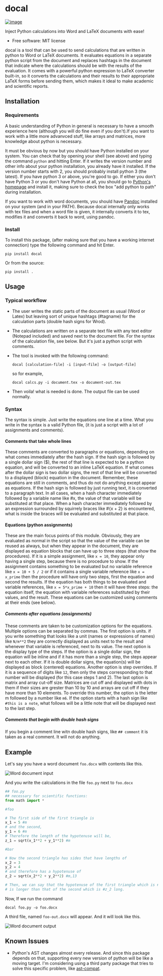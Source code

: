 docal
=====

[![image](https://img.shields.io/pypi/v/docal.svg)](https://pypi.python.org/pypi/docal)

Inject Python calculations into Word and LaTeX documents with ease!

- Free software: MIT license

docal is a tool that can be used to send calculations that are written
in python to Word or LaTeX documents. It evaluates equations in a
separate python script from the document and replaces hashtags in the
document that indicate where the calculations should be with the results
of the evaluation. It comes with a powerful python expression to LaTeX
converter built-in, so it converts the calculations and their results to
their appropriate LaTeX forms before sending them, which makes it ideal
to make academic and scientific reports.

Installation
------------

### Requirements

A basic understanding of Python in general is necessary to have a smooth
experience here (although you will do fine even if you don\'t).If you want to
work with a little more advanvced stuff, like arrays and matrices, more
knowledge about python is necessary.

It must be obvious by now but you should have Python installed on your
system. You can check that by opening your shell (see above) and typing
the command `python` and hitting Enter. If it writes the version number
and other info about your python installation, you already have it
installed. If the version number starts with 2, you should probably
install python 3 (the latest). If you have python 3 or above, you\'re
good to go. If either you don\'t have Python 3 or you don\'t have Python
at all, you should go to [Python\'s homepage](https://www.python.org)
and install it, making sure to check the box \"add python to path\"
during installation.

If you want to work with word documents, you should have
[Pandoc](https://pandoc.org) installed on your system (and in
your PATH). Because docal internally only works with tex files and when
a word file is given, it internally converts it to tex, modifies it and
converts it back to word, using pandoc.

### Install

To install this package, (after making sure that you have a working
internet connection) type the following command and hit Enter.

```shell
pip install docal
```

Or from the source:

```shell
pip install .
```

Usage
-----

### Typical workflow

- The user writes the static parts of the document as usual (Word or
  Latex) but leaving sort of unique hashtags (\#tagname) for the
  calculation parts (double hash signs for Wrod).

- The calculations are written on a separate text file with any text
  editor (Notepad included) and saved next to the document file. For
  the syntax of the calculation file, see below. But it\'s just a
  python script with comments.

- The tool is invoked with the following command:

  ```shell
  docal [calculation-file] -i [input-file] -o [output-file]
  ```

  so for example,

  ```shell
  docal calcs.py -i document.tex -o document-out.tex
  ```
- Then voila! what is needed is done. The output file can be used
  normally.

### Syntax

The syntax is simple. Just write the equations one line at a time. What
you write in the syntax is a valid Python file, (it is just a script
with a lot of assignments and comments).

#### Comments that take whole lines

These comments are converted to paragraphs or equations, depending on
what comes immediately after the hash sign. If the hash sign is followed
by a single dollar sign (\$), the rest of that line is expected to be a
python equation, and will be converted to an inline LaTeX equation. If
what comes after the dollar sign is two dollar signs, the rest of that
line will be converted to a displayed (block) equation in the document.
Remember, these equations are still in comments, and thus do not do
anything except appear as equations. If the hash sign is followed by
just running text, it is converted to a paragraph text. In all cases,
when a hash character immediately followed by a variable name like \#x,
the value of that variable will be substituted at that place. When a
hash character immediately followed by an expression surrounded by
squirrely braces like \#{x + 2} is encountered, what is inside the
braces will be evaluated and substituted at that place.

#### Equations (python assignments)

These are the main focus points of this module. Obviously, they are
evaluated as normal in the script so that the value of the variable can
be reused as always, but when they appear in the document, they are
displayed as equation blocks that can have up to three steps (that show
the procedures). If it is a simple assignment, like `x = 10`, they
appear only having a single step, because there is no procedure to show.
If the assignment contains something to be evaluated but no variable
reference like `x = 10 + 5 / 2` or if it contains a single variable
reference like `x = x_prime` then the procedure will have only two
steps, first the equation and second the results. If the equation has
both things to be evaluated and variable references, like
`x = 5*x_prime + 10` then it will have three steps: the equation itself,
the equation with variable references substituted by their values, and
the result. These equations can be customized using comments at their
ends (see below).

##### Comments after equations (assignments)

These comments are taken to be customization options for the equations.
Multiple options can be separated by commas. The first option is units.
if you write something that looks like a unit (names or expressions of
names) like `N/m**2` they are correctly displayed as units next to the
result and whenever that variable is referenced, next to its value. The
next option is the display type of the steps. If the option is a single
dollar sign, the equation will be inline and if it has more than a
single step, the steps appear next to each other. If it is double dollar
signs, the equation(s) will be displayed as block (centered) equations.
Another option is step overrides. If it is a sequence of digits like
`12`, then only the steps corresponding to that number will be displayed
(for this case steps 1 and 2). The last option is matrix and array
cut-off size. Matrices are cut off and displayed with dots in them if
their sizes are grester than 10 by 10 and arrays are cut off if they
have more than 10 elements. To override this number, the option is the
letter m followed by a number like `m6`. If the option starts with a
hash sign like `#this is a note`, what follows will be a little note
that will be displayed next to the last step.

##### Comments that begin with double hash signs

If you begin a comment line witn double hash signs, like `## comment` it
is taken as a real comment. It will not do anything.

Example
-------

Let\'s say you have a word document `foo.docx` with contents like this.

![Word document input](images/word-in.png)

And you write the calculations in the file `foo.py` next to `foo.docx`
```python
## foo.py
## necessary for scientific functions:
from math import *

#foo

# The first side of the first triangle is
x_1 = 5 #m
# and the second,
y_1 = 6 #m
# Therefore the length of the hypotenuse will be,
z_1 = sqrt(x_1**2 + y_1**2) #m

#bar

# Now the second triangle has sides that have lengths of
x_2 = 3
y_2 = 4
# and therefore has a hypotenuse of
z_2 = sqrt(x_2**2 + y_2**2) #m,13

# Then, we can say that the hypotenuse of the first triangle which is #z_1 long
# is longer than that of the second which is #z_2 long.
```

Now, If we run the command 

```shell
docal foo.py -o foo.docx
```

A third file, named `foo-out.docx` will appear. And it will look like
this.

![Word document output](images/word-out.png)

Known Issues
------------

- Python's AST changes almost every release. And since this package depends on that, supporting every new version of python will be like a moving target. I'm considering using a third party package that tries to solve this specific problem, like [ast-compat](https://pypi.org/project/ast-compat/).
